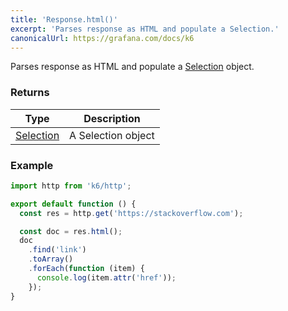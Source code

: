 ```yaml
---
title: 'Response.html()'
excerpt: 'Parses response as HTML and populate a Selection.'
canonicalUrl: https://grafana.com/docs/k6
---
```


Parses response as HTML and populate a [Selection](/javascript-api/k6-html/selection) object.

### Returns

| Type                                           | Description        |
| ---------------------------------------------- | ------------------ |
| [Selection](/javascript-api/k6-html/selection) | A Selection object |

### Example

<CodeGroup labels={[]}>

```javascript
import http from 'k6/http';

export default function () {
  const res = http.get('https://stackoverflow.com');

  const doc = res.html();
  doc
    .find('link')
    .toArray()
    .forEach(function (item) {
      console.log(item.attr('href'));
    });
}
```

</CodeGroup>

